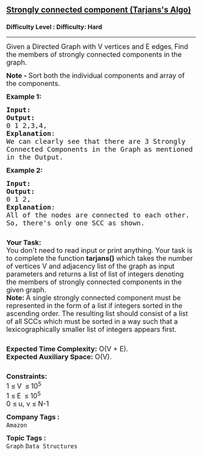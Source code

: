 <h2><a href="https://www.geeksforgeeks.org/problems/strongly-connected-component-tarjanss-algo-1587115621/1?page=1&category=Graph&company=Amazon,Google&status=unsolved&sortBy=submissions">Strongly connected component (Tarjans's Algo)</a></h2><h3>Difficulty Level : Difficulty: Hard</h3><hr><div class="problems_problem_content__Xm_eO"><p><span style="font-size: 18px;">Given a Directed Graph with V vertices and E edges</span>, <span style="font-size: 18px;"> Find the members of strongly connected components in the graph.</span></p>
<p><strong><span style="font-size: 18px;">Note - </span></strong><span style="font-size: 18px;">Sort both the individual components and array of the components.</span></p>
<p><span style="font-size: 18px;"><strong>Example 1:</strong></span></p>
<pre><span style="font-size: 18px;"><strong>Input:</strong></span>
<img src="https://media.geeksforgeeks.org/img-practice/PROD/addEditProblem/701448/Web/Other/5acd4877-d36c-4d1f-9ecd-88648ccf076d_1685087042.png" alt="">
<span style="font-size: 18px;"><strong>Output:</strong>
0 1 2,3,4,
<strong>Explanation</strong>:
</span><img src="https://media.geeksforgeeks.org/img-practice/PROD/addEditProblem/701448/Web/Other/ab04eab6-d4f6-4625-802b-62cbf2ce5dda_1685087043.png" alt="">
<span style="font-size: 18px;">We can clearly see that there are 3 Strongly
Connected Components in the Graph</span> <span style="font-size: 18px;">as mentioned
in the Output.</span>
</pre>
<p><span style="font-size: 18px;"><strong>Example 2:</strong></span></p>
<pre><span style="font-size: 18px;"><strong>Input:</strong></span>
<img src="https://media.geeksforgeeks.org/img-practice/PROD/addEditProblem/701448/Web/Other/8565c413-a0bd-4ff1-9cff-890cf2a0cd5d_1685087043.png" alt="">
<span style="font-size: 18px;"><strong>Output:</strong>
0 1 2,
<strong>Explanation</strong>:</span>
<span style="font-size: 18px;">All of the nodes are connected to each other.
So, there's only one SCC as shown.</span></pre>
<p><br><span style="font-size: 18px;"><strong>Your Task:</strong></span><br><span style="font-size: 18px;">You don't need to read input or print anything. Your task is to complete the function <strong>tarjans()</strong>&nbsp;which takes the number of vertices V&nbsp;and adjacency list of the graph as input parameters&nbsp;and returns a list of list of integers denoting the members of strongly connected components in the given graph.<br><strong>Note: </strong>A single strongly connected component must be represented in the form of a list if integers sorted in the ascending order.&nbsp;The resulting list should consist of a list of all SCCs&nbsp;which must be&nbsp;sorted in a way such that a lexicographically smaller list of integers appears first. </span></p>
<p><br><span style="font-size: 18px;"><strong>Expected Time Complexity:</strong>&nbsp;O(V + E).<br><strong>Expected Auxiliary Space:</strong>&nbsp;O(V).</span></p>
<p><br><span style="font-size: 18px;"><strong>Constraints:</strong><br>1 </span> <span style="font-size: 18px;">≤</span> <span style="font-size: 18px;"> V&nbsp;</span> <span style="font-size: 18px;">≤</span> <span style="font-size: 18px;"> 10<sup>5</sup><br>1 </span> <span style="font-size: 18px;">≤</span> <span style="font-size: 18px;"> E&nbsp;</span> <span style="font-size: 18px;">≤</span> <span style="font-size: 18px;"> 10<sup>5</sup><br>0 </span> <span style="font-size: 18px;">≤</span> <span style="font-size: 18px;"> u, v </span> <span style="font-size: 18px;">≤</span> <span style="font-size: 18px;"> N-1</span></p></div><p><span style=font-size:18px><strong>Company Tags : </strong><br><code>Amazon</code>&nbsp;<br><p><span style=font-size:18px><strong>Topic Tags : </strong><br><code>Graph</code>&nbsp;<code>Data Structures</code>&nbsp;